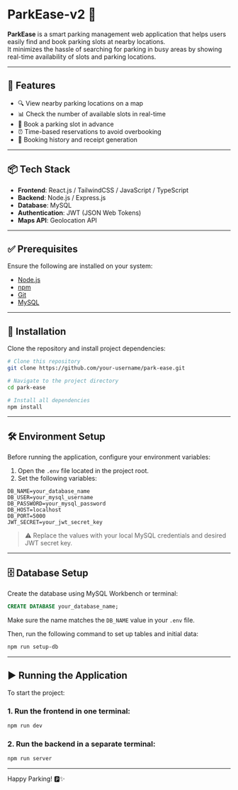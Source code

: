 # ParkEase-v2 🚗

**ParkEase** is a smart parking management web application that helps users easily find and book parking slots at nearby locations.  
It minimizes the hassle of searching for parking in busy areas by showing real-time availability of slots and parking locations.

---

## 🌟 Features

- 🔍 View nearby parking locations on a map  
- 📊 Check the number of available slots in real-time  
- 📝 Book a parking slot in advance  
- ⏰ Time-based reservations to avoid overbooking  
- 🧾 Booking history and receipt generation  

---

## 📦 Tech Stack

- **Frontend**: React.js / TailwindCSS / JavaScript / TypeScript  
- **Backend**: Node.js / Express.js  
- **Database**: MySQL  
- **Authentication**: JWT (JSON Web Tokens)  
- **Maps API**: Geolocation API  

---

## ✅ Prerequisites

Ensure the following are installed on your system:

- [Node.js](https://nodejs.org/)
- [npm](https://www.npmjs.com/)
- [Git](https://git-scm.com/)
- [MySQL](https://www.mysql.com/)

---

## 🚀 Installation

Clone the repository and install project dependencies:

```bash
# Clone this repository
git clone https://github.com/your-username/park-ease.git

# Navigate to the project directory
cd park-ease

# Install all dependencies
npm install
```

---

## 🛠️ Environment Setup

Before running the application, configure your environment variables:

1. Open the `.env` file located in the project root.
2. Set the following variables:

```env
DB_NAME=your_database_name
DB_USER=your_mysql_username
DB_PASSWORD=your_mysql_password
DB_HOST=localhost
DB_PORT=5000
JWT_SECRET=your_jwt_secret_key
```

> ⚠️ Replace the values with your local MySQL credentials and desired JWT secret key.

---

## 🗄️ Database Setup

Create the database using MySQL Workbench or terminal:

```sql
CREATE DATABASE your_database_name;
```

Make sure the name matches the `DB_NAME` value in your `.env` file.

Then, run the following command to set up tables and initial data:

```bash
npm run setup-db
```

---

## ▶️ Running the Application

To start the project:

### 1. Run the frontend in one terminal:

```bash
npm run dev
```

### 2. Run the backend in a separate terminal:

```bash
npm run server
```

---

Happy Parking! 🅿️✨
